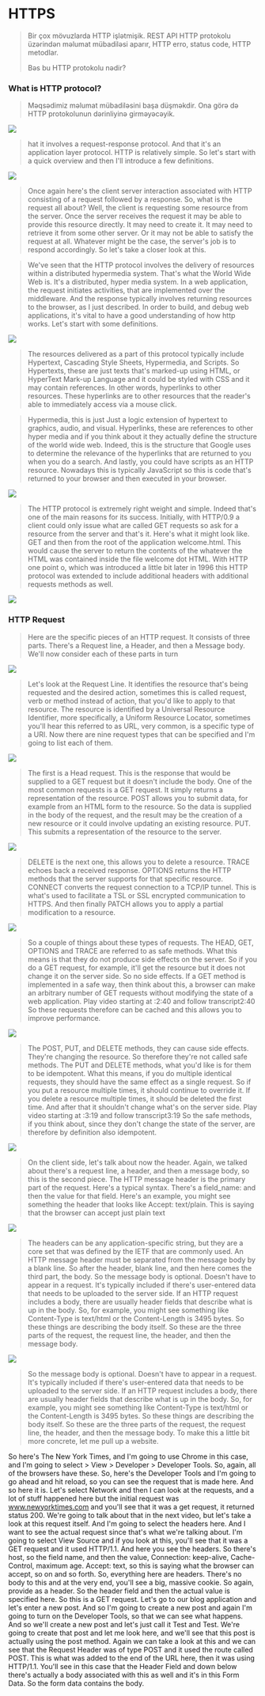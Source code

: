 # HTTPS

> Bir çox mövuzlarda HTTP işlətmişik. REST API HTTP protokolu üzərindən məlumat mübadiləsi aparır, HTTP erro, status code, HTTP metodlar.
>
> Bəs bu HTTP protokolu nədir?

### What is HTTP protocol?

> Məqsədimiz məlumat mübadiləsini başa düşməkdir. Ona görə də HTTP protokolunun dərinliyinə girməyəcəyik.

![](<../.gitbook/assets/image (3).png>)



> hat it involves a request-response protocol. And that it's an application layer protocol. HTTP is relatively simple. So let's start with a quick overview and then I'll introduce a few definitions.

![](<../.gitbook/assets/image (9).png>)

> Once again here's the client server interaction associated with HTTP consisting of a request followed by a response. So, what is the request all about? Well, the client is requesting some resource from the server. Once the server receives the request it may be able to provide this resource directly. It may need to create it. It may need to retrieve it from some other server. Or it may not be able to satisfy the request at all. Whatever might be the case, the server's job is to respond accordingly. So let's take a closer look at this.

> We've seen that the HTTP protocol involves the delivery of resources within a distributed hypermedia system. That's what the World Wide Web is. It's a distributed, hyper media system. In a web application, the request initiates activities, that are implemented over the middleware. And the response typically involves returning resources to the browser, as I just described. In order to build, and debug web applications, it's vital to have a good understanding of how http works. Let's start with some definitions.

![](<../.gitbook/assets/image (2).png>)

> The resources delivered as a part of this protocol typically include Hypertext, Cascading Style Sheets, Hypermedia, and Scripts. So Hypertexts, these are just texts that's marked-up using HTML, or HyperText Mark-up Language and it could be styled with CSS and it may contain references. In other words, hyperlinks to other resources. These hyperlinks are to other resources that the reader's able to immediately access via a mouse click.

> Hypermedia, this is just Just a logic extension of hypertext to graphics, audio, and visual. Hyperlinks, these are references to other hyper media and if you think about it they actually define the structure of the world wide web. Indeed, this is the structure that Google uses to determine the relevance of the hyperlinks that are returned to you when you do a search. And lastly, you could have scripts as an HTTP resource. Nowadays this is typically JavaScript so this is code that's returned to your browser and then executed in your browser.

![](<../.gitbook/assets/image (5).png>)

> The HTTP protocol is extremely right weight and simple. Indeed that's one of the main reasons for its success. Initially, with HTTP/0.9 a client could only issue what are called GET requests so ask for a resource from the server and that's it. Here's what it might look like. GET and then from the root of the application welcome.html. This would cause the server to return the contents of the whatever the HTML was contained inside the file welcome dot HTML. With HTTP one point o, which was introduced a little bit later in 1996 this HTTP protocol was extended to include additional headers with additional requests methods as well.

![](<../.gitbook/assets/image (10).png>)

### HTTP Request

> Here are the specific pieces of an HTTP request. It consists of three parts. There's a Request line, a Header, and then a Message body. We'll now consider each of these parts in turn



![](../.gitbook/assets/image.png)

> Let's look at the Request Line. It identifies the resource that's being requested and the desired action, sometimes this is called request, verb or method instead of action, that you'd like to apply to that resource. The resource is identified by a Universal Resource Identifier, more specifically, a Uniform Resource Locator, sometimes you'll hear this referred to as URL, very common, is a specific type of a URI. Now there are nine request types that can be specified and I'm going to list each of them.

![](<../.gitbook/assets/image (18).png>)

> The first is a Head request. This is the response that would be supplied to a GET request but it doesn't include the body. One of the most common requests is a GET request. It simply returns a representation of the resource. POST allows you to submit data, for example from an HTML form to the resource. So the data is supplied in the body of the request, and the result may be the creation of a new resource or it could involve updating an existing resource. PUT. This submits a representation of the resource to the server.

![](<../.gitbook/assets/image (11).png>)

> DELETE is the next one, this allows you to delete a resource. TRACE echoes back a received response. OPTIONS returns the HTTP methods that the server supports for that specific resource. CONNECT converts the request connection to a TCP/IP tunnel. This is what's used to facilitate a TSL or SSL encrypted communication to HTTPS. And then finally PATCH allows you to apply a partial modification to a resource.

![](<../.gitbook/assets/image (17).png>)

> So a couple of things about these types of requests. The HEAD, GET, OPTIONS and TRACE are referred to as safe methods. What this means is that they do not produce side effects on the server. So if you do a GET request, for example, it'll get the resource but it does not change it on the server side. So no side effects. If a GET method is implemented in a safe way, then think about this, a browser can make an arbitrary number of GET requests without modifying the state of a web application. Play video starting at :2:40 and follow transcript2:40 So these requests therefore can be cached and this allows you to improve performance.



![](<../.gitbook/assets/image (8).png>)

> The POST, PUT, and DELETE methods, they can cause side effects. They're changing the resource. So therefore they're not called safe methods. The PUT and DELETE methods, what you'd like is for them to be idempotent. What this means, if you do multiple identical requests, they should have the same effect as a single request. So if you put a resource multiple times, it should continue to override it. If you delete a resource multiple times, it should be deleted the first time. And after that it shouldn't change what's on the server side. Play video starting at :3:19 and follow transcript3:19 So the safe methods, if you think about, since they don't change the state of the server, are therefore by definition also idempotent.

![](<../.gitbook/assets/image (15).png>)

> On the client side, let's talk about now the header. Again, we talked about there's a request line, a header, and then a message body, so this is the second piece. The HTTP message header is the primary part of the request. Here's a typical syntax. There's a field\_name: and then the value for that field. Here's an example, you might see something the header that looks like Accept: text/plain. This is saying that the browser can accept just plain text

![](<../.gitbook/assets/image (13).png>)

> The headers can be any application-specific string, but they are a core set that was defined by the IETF that are commonly used. An HTTP message header must be separated from the message body by a blank line. So after the header, blank line, and then here comes the third part, the body. So the message body is optional. Doesn't have to appear in a request. It's typically included if there's user-entered data that needs to be uploaded to the server side. If an HTTP request includes a body, there are usually header fields that describe what is up in the body. So, for example, you might see something like Content-Type is text/html or the Content-Length is 3495 bytes. So these things are describing the body itself. So these are the three parts of the request, the request line, the header, and then the message body.



![](<../.gitbook/assets/image (14).png>)

> So the message body is optional. Doesn't have to appear in a request. It's typically included if there's user-entered data that needs to be uploaded to the server side. If an HTTP request includes a body, there are usually header fields that describe what is up in the body. So, for example, you might see something like Content-Type is text/html or the Content-Length is 3495 bytes. So these things are describing the body itself. So these are the three parts of the request, the request line, the header, and then the message body. To make this a little bit more concrete, let me pull up a website.



So here's The New York Times, and I'm going to use Chrome in this case, and I'm going to select > View > Developer > Developer Tools. So, again, all of the browsers have these. So, here's the Developer Tools and I'm going to go ahead and hit reload, so you can see the request that is made here. And so here it is. Let's select Network and then I can look at the requests, and a lot of stuff happened here but the initial request was www.newyorktimes.com and you'll see that it was a get request, it returned status 200. We're going to talk about that in the next video, but let's take a look at this request itself. And I'm going to select the headers here. And I want to see the actual request since that's what we're talking about. I'm going to select View Source and if you look at this, you'll see that it was a GET request and it used HTTP/1.1. And here you see the headers. So there's host, so the field name, and then the value, Connection: keep-alive, Cache-Control, maximum age. Accept: text, so this is saying what the browser can accept, so on and so forth. So, everything here are headers. There's no body to this and at the very end, you'll see a big, massive cookie. So again, provide as a header. So the header field and then the actual value is specified here. So this is a GET request. Let's go to our blog application and let's enter a new post. And so I'm going to create a new post and again I'm going to turn on the Developer Tools, so that we can see what happens. And so we'll create a new post and let's just call it Test and Test. We're going to create that post and let me look here, and we'll see that this post is actually using the post method. Again we can take a look at this and we can see that the Request Header was of type POST and it used the route called POST. This is what was added to the end of the URL here, then it was using HTTP/1.1. You'll see in this case that the Header Field and down below there's actually a body associated with this as well and it's in this Form Data. So the form data contains the body.

